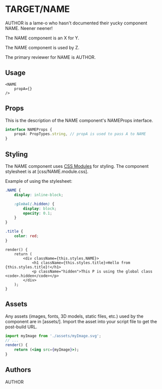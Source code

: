 # TARGET/NAME

AUTHOR is a lame-o who hasn't documented their yucky component NAME. Neener neener!

The NAME component is an X for Y.

The NAME component is used by Z.

The primary reviewer for NAME is AUTHOR.

## Usage

```tsx
<NAME
    propA={}
/>
```

## Props

This is the description of the NAME component's NAMEProps interface.

```ts
interface NAMEProps {
    propA: PropTypes.string, // propA is used to pass A to NAME
}
```

## Styling

The NAME component uses [CSS Modules](https://github.com/css-modules/css-modules) for styling. The component stylesheet is at [css/NAME.module.css].

Example of using the stylesheet:

```css
.NAME {
    display: inline-block;

    :global(.hidden) {
        display: block;
        opacity: 0.1;
    }
}

.title {
    color: red;
}

```

```tsx
render() {
    return (
        <div className={this.styles.NAME}>
            <h1 className={this.styles.title}>Hello from {this.styles.title}!</h1>
            <p className="hidden">This P is using the global class <code>.hidden</code></p>
        </div>
    );
}
```

## Assets

Any assets (images, fonts, 3D models, static files, etc.) used by the component are in [assets/]. Import the asset into your script file to get the post-build URL.

```jsx
import myImage from './assets/myImage.svg';
// ...
render() {
    return (<img src={myImage}>);
}
```

## Authors

AUTHOR

